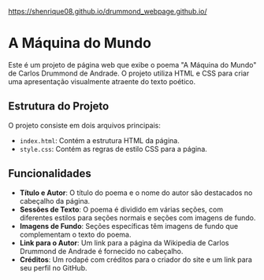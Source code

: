 https://shenrique08.github.io/drummond_webpage.github.io/


# A Máquina do Mundo

Este é um projeto de página web que exibe o poema "A Máquina do Mundo" de Carlos Drummond de Andrade. O projeto utiliza HTML e CSS para criar uma apresentação visualmente atraente do texto poético.

## Estrutura do Projeto

O projeto consiste em dois arquivos principais:

- `index.html`: Contém a estrutura HTML da página.
- `style.css`: Contém as regras de estilo CSS para a página.

## Funcionalidades

- **Título e Autor**: O título do poema e o nome do autor são destacados no cabeçalho da página.
- **Sessões de Texto**: O poema é dividido em várias seções, com diferentes estilos para seções normais e seções com imagens de fundo.
- **Imagens de Fundo**: Seções específicas têm imagens de fundo que complementam o texto do poema.
- **Link para o Autor**: Um link para a página da Wikipedia de Carlos Drummond de Andrade é fornecido no cabeçalho.
- **Créditos**: Um rodapé com créditos para o criador do site e um link para seu perfil no GitHub.


